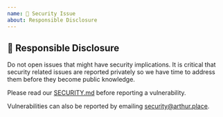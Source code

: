 ```yaml
---
name: 👮 Security Issue
about: Responsible Disclosure
---
```


## 👮 Responsible Disclosure

Do not open issues that might have security implications. It is critical that security
related issues are reported privately so we have time to address them before they become
public knowledge.

Please read our
[SECURITY.md](https://github.com/arthurfiorette/.github/blob/main/SECURITY.md) before
reporting a vulnerability.

Vulnerabilities can also be reported by emailing
[security@arthur.place](mailto:security@arthur.place).

